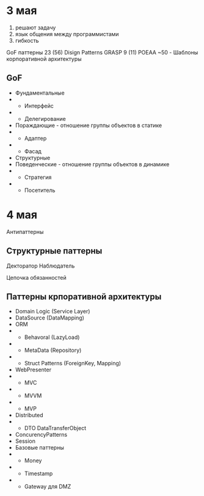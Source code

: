 # 3 мая

1) решают задачу
2) язык общения между программистами
3) гибкость

GoF паттерны 23 (56) Disign Patterns
GRASP 9 (11)
POEAA ~50 - Шаблоны корпоративной архитектуры


## GoF

- Фундаментальные
- - Интерфейс
- - Делегирование
- Пораждающие - отношение группы объектов в статике
- - Адаптер
- - Фасад
- Структурные
- Поведенческие - отношение группы объектов в динамике
- - Стратегия
- - Посетитель

# 4 мая 

Антипаттерны

## Структурные паттерны
Декторатор
Наблюдатель


Цепочка обязанностей

## Паттерны крпоративной архитектуры
- Domain Logic (Service Layer)
- DataSource (DataMapping)
- ORM
- - Behavoral (LazyLoad)
- - MetaData (Repository)
- - Struct Patterns (ForeignKey, Mapping)
- WebPresenter
- - MVC
- - MVVM
- - MVP
- Distributed
- - DTO DataTransferObject
- ConcurencyPatterns
- Session
- Базовые паттерны
- - Money
- - Timestamp
- - Gateway для DMZ